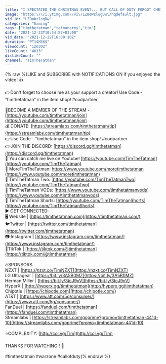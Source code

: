 ```yaml
---
title: "I SPECTATED THE CHRISTMAS EVENT... BUT CALL OF DUTY FORGOT CHRISTMAS..."
image: "https:\/\/i.ytimg.com\/vi\/LZOoWzlogDw\/hqdefault.jpg"
vid_id: "LZOoWzlogDw"
categories: "Gaming"
tags: ["timthetatman","tatmanarmy","tim"]
date: "2021-12-23T10:54:57+03:00"
vid_date: "2021-12-22T16:00:10Z"
duration: "PT14M36S"
viewcount: "120302"
likeCount: "4813"
dislikeCount: ""
channel: "TimTheTatman"
---
```

{% raw %}LIKE and SUBSCRIBE with NOTIFICATIONS ON if you enjoyed the video! 👍<br /><br />👉Don't forget to choose me as your support a creator! Use Code - &quot;timthetatman&quot; in the item shop! #codpartner<br /><br />💪BECOME A MEMBER OF THE STREAM - [<a rel="nofollow" target="blank" href="https://youtube.com/timthetatman/join](https://youtube.com/timthetatman/join)">https://youtube.com/timthetatman/join](https://youtube.com/timthetatman/join)</a><br />💰 DONATE: [<a rel="nofollow" target="blank" href="https://streamlabs.com/timthetatman/tip](https://streamlabs.com/timthetatman/tip)">https://streamlabs.com/timthetatman/tip](https://streamlabs.com/timthetatman/tip)</a><br />👉Use Code - &quot;timthetatman&quot; in the item shop! #codpartner<br />👉JOIN THE DISCORD: [<a rel="nofollow" target="blank" href="https://discord.gg/timthetatman](https://discord.gg/timthetatman)">https://discord.gg/timthetatman](https://discord.gg/timthetatman)</a><br />🔴 You can catch me live on Youtube! [<a rel="nofollow" target="blank" href="https://youtube.com/TimTheTatman](https://youtube.com/TimTheTatman)">https://youtube.com/TimTheTatman](https://youtube.com/TimTheTatman)</a><br />🎥 MoreTimTheTatman: <a rel="nofollow" target="blank" href="https://www.youtube.com/moretimthetatman">https://www.youtube.com/moretimthetatman</a><br />(<a rel="nofollow" target="blank" href="https://www.youtube.com/moretimthetatman)">https://www.youtube.com/moretimthetatman)</a><br />🎥 TimTheTatman Two: [<a rel="nofollow" target="blank" href="https://youtube.com/TimTheTatmanTwo](https://youtube.com/TimTheTatmanTwo)">https://youtube.com/TimTheTatmanTwo](https://youtube.com/TimTheTatmanTwo)</a><br />🎥 TimTheTatman VODs: [<a rel="nofollow" target="blank" href="https://www.youtube.com/timthetatmanvods](https://www.youtube.com/timthetatmanvods)">https://www.youtube.com/timthetatmanvods](https://www.youtube.com/timthetatmanvods)</a><br />🎥 TimTheTatman Shorts: [<a rel="nofollow" target="blank" href="https://youtube.com/TimTheTatmanShorts](https://youtube.com/TimTheTatmanShorts)">https://youtube.com/TimTheTatmanShorts](https://youtube.com/TimTheTatmanShorts)</a><br />▶️ GET CONNECTED:<br />🖥️ Website | [<a rel="nofollow" target="blank" href="https://timthetatman.com](https://timthetatman.com/)">https://timthetatman.com](https://timthetatman.com/)</a><br />🐦Twitter | [<a rel="nofollow" target="blank" href="https://twitter.com/timthetatman](https://twitter.com/timthetatman)">https://twitter.com/timthetatman](https://twitter.com/timthetatman)</a><br />📷 Instagram | [<a rel="nofollow" target="blank" href="https://www.instagram.com/timthetatman/](https://www.instagram.com/timthetatman/)">https://www.instagram.com/timthetatman/](https://www.instagram.com/timthetatman/)</a><br />📱TikTok  | [<a rel="nofollow" target="blank" href="https://tiktok.com/@timthetatman](https://tiktok.com/@timthetatman)">https://tiktok.com/@timthetatman](https://tiktok.com/@timthetatman)</a><br /><br />🔥SPONSORS:<br />NZXT | [<a rel="nofollow" target="blank" href="https://nzxt.co/TimNZXT](https://nzxt.co/TimNZXT)">https://nzxt.co/TimNZXT](https://nzxt.co/TimNZXT)</a><br />LG Ultragear | [<a rel="nofollow" target="blank" href="https://bit.ly/3A5B0MZ](https://bit.ly/3A5B0MZ)">https://bit.ly/3A5B0MZ](https://bit.ly/3A5B0MZ)</a><br />Herman Miller | [<a rel="nofollow" target="blank" href="https://bit.ly/3tcJ9vV](https://bit.ly/3tcJ9vV)">https://bit.ly/3tcJ9vV](https://bit.ly/3tcJ9vV)</a><br />HyperX | [<a rel="nofollow" target="blank" href="http://hyperx.gg/timthetatman](http://hyperx.gg/timthetatman)">http://hyperx.gg/timthetatman](http://hyperx.gg/timthetatman)</a><br />Chipotle | [<a rel="nofollow" target="blank" href="https://chipotle.com](https://chipotle.com/)">https://chipotle.com](https://chipotle.com/)</a><br />AT&amp;T | [<a rel="nofollow" target="blank" href="https://www.att.com/5g/consumer/](https://www.att.com/5g/consumer/)">https://www.att.com/5g/consumer/](https://www.att.com/5g/consumer/)</a><br />FanDuel | [<a rel="nofollow" target="blank" href="https://fanduel.com/timthetatman](https://fanduel.com/timthetatman)">https://fanduel.com/timthetatman](https://fanduel.com/timthetatman)</a><br />Streamlabs | [<a rel="nofollow" target="blank" href="https://streamlabs.com/goprime?promo=timthetatman-441d-10](https://streamlabs.com/goprime?promo=timthetatman-441d-10)">https://streamlabs.com/goprime?promo=timthetatman-441d-10](https://streamlabs.com/goprime?promo=timthetatman-441d-10)</a><br /><br />⭐COMPLEXITY: [<a rel="nofollow" target="blank" href="http://col.vg/Tim](http://col.vg/Tim)">http://col.vg/Tim](http://col.vg/Tim)</a><br /><br />THANKS FOR WATCHING!! 💖<br /><br />#timthetatman #warzone #callofduty{% endraw %}
